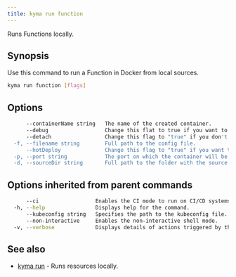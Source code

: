 ```yaml
---
title: kyma run function
---
```


Runs Functions locally.

## Synopsis

Use this command to run a Function in Docker from local sources.

```bash
kyma run function [flags]
```

## Options

```bash
      --containerName string   The name of the created container.
      --debug                  Change this flat to true if you want to expose port 9229 for remote debugging.
      --detach                 Change this flag to "true" if you don't want to follow the container logs after running the Function.
  -f, --filename string        Full path to the config file.
      --hotDeploy              Change this flag to "true" if you want to start function in hot deploy mode.
  -p, --port string            The port on which the container will be exposed. (default "8080")
  -d, --sourceDir string       Full path to the folder with the source code.
```

## Options inherited from parent commands

```bash
      --ci                  Enables the CI mode to run on CI/CD systems. It avoids any user interaction (such as no dialog prompts) and ensures that logs are formatted properly in log files (such as no spinners for CLI steps).
  -h, --help                Displays help for the command.
      --kubeconfig string   Specifies the path to the kubeconfig file. By default, Kyma CLI uses the KUBECONFIG environment variable or "/$HOME/.kube/config" if the variable is not set.
      --non-interactive     Enables the non-interactive shell mode.
  -v, --verbose             Displays details of actions triggered by the command.
```

## See also

* [kyma run](#kyma-run-kyma-run)	 - Runs resources locally.

